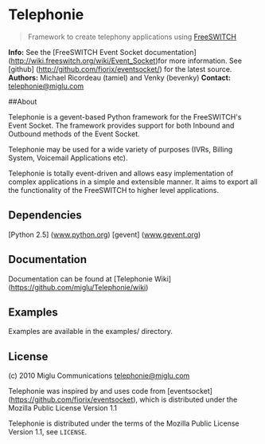 # Telephonie

> Framework to create telephony applications using [FreeSWITCH](http://www.freeswitch.org)

**Info:** See the [FreeSWITCH Event Socket documentation] (http://wiki.freeswitch.org/wiki/Event_Socket)for more information. See [github] (http://github.com/fiorix/eventsocket/) for the latest source.
**Authors:** Michael Ricordeau (tamiel) and Venky (bevenky)
**Contact:** telephonie@miglu.com


##About

Telephonie is a gevent-based Python framework for the FreeSWITCH's Event Socket.
The framework provides support for both Inbound and Outbound methods of the Event Socket.

Telephonie may be used for a wide variety of purposes (IVRs, Billing System, Voicemail Applications etc).

Telephonie is totally event-driven and allows easy implementation of complex applications in a simple and extensible manner.
It aims to export all the functionality of the FreeSWITCH to higher level applications.


## Dependencies

[Python 2.5] (www.python.org)
[gevent] (www.gevent.org)


## Documentation

Documentation can be found at [Telephonie Wiki] (https://github.com/miglu/Telephonie/wiki)


## Examples

Examples are available in the examples/ directory.


## License

(c) 2010 Miglu Communications <telephonie@miglu.com>

Telephonie was inspired by and uses code from [eventsocket] (https://github.com/fiorix/eventsocket), which is distributed
under the Mozilla Public License Version 1.1

Telephonie is distributed under the terms of the Mozilla Public License Version 1.1, see `LICENSE`.
